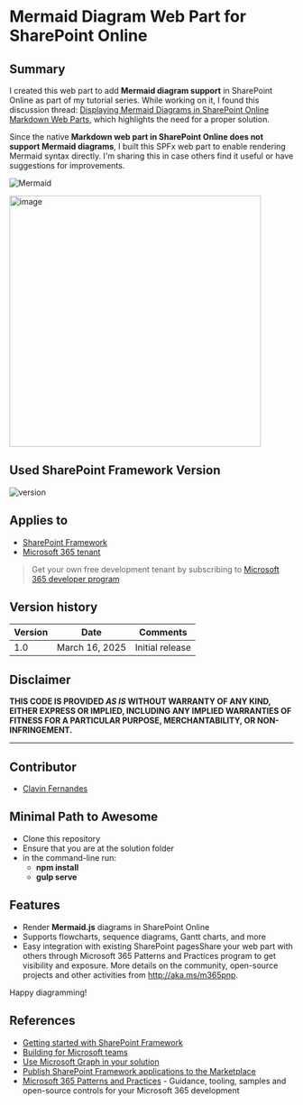 # Mermaid Diagram Web Part for SharePoint Online

## Summary

I created this web part to add **Mermaid diagram support** in SharePoint Online as part of my tutorial series. While working on it, I found this discussion thread: [Displaying Mermaid Diagrams in SharePoint Online Markdown Web Parts](https://techcommunity.microsoft.com/discussions/sharepoint_general/displaying-mermaid-diagrams-in-sharepoint-online-markdown-web-parts/4043819), which highlights the need for a proper solution.

Since the native **Markdown web part in SharePoint Online does not support Mermaid diagrams**, I built this SPFx web part to enable rendering Mermaid syntax directly. I'm sharing this in case others find it useful or have suggestions for improvements.

![Mermaid](https://github.com/user-attachments/assets/a347e747-0653-47df-8755-a1f6bb6c419c)


<img width="446" alt="image" src="https://github.com/user-attachments/assets/128c01b7-f77d-483e-b1ad-f5343f8c9c81" />


## Used SharePoint Framework Version

![version](https://img.shields.io/badge/version-1.20.0-green.svg)

## Applies to

- [SharePoint Framework](https://aka.ms/spfx)
- [Microsoft 365 tenant](https://docs.microsoft.com/en-us/sharepoint/dev/spfx/set-up-your-developer-tenant)

> Get your own free development tenant by subscribing to [Microsoft 365 developer program](http://aka.ms/o365devprogram)


## Version history

| Version | Date             | Comments        |
| ------- | ---------------- | --------------- |
| 1.0     | March 16, 2025   | Initial release |

## Disclaimer

**THIS CODE IS PROVIDED _AS IS_ WITHOUT WARRANTY OF ANY KIND, EITHER EXPRESS OR IMPLIED, INCLUDING ANY IMPLIED WARRANTIES OF FITNESS FOR A PARTICULAR PURPOSE, MERCHANTABILITY, OR NON-INFRINGEMENT.**

---
## Contributor
- [Clavin Fernandes](https://github.com/cfernandes-muhimbi)

  
## Minimal Path to Awesome

- Clone this repository
- Ensure that you are at the solution folder
- in the command-line run:
  - **npm install**
  - **gulp serve**

## Features
- Render **Mermaid.js** diagrams in SharePoint Online
- Supports flowcharts, sequence diagrams, Gantt charts, and more
- Easy integration with existing SharePoint pagesShare your web part with others through Microsoft 365 Patterns and Practices program to get visibility and exposure. More details on the community, open-source projects and other activities from http://aka.ms/m365pnp.

Happy diagramming!

## References

- [Getting started with SharePoint Framework](https://docs.microsoft.com/en-us/sharepoint/dev/spfx/set-up-your-developer-tenant)
- [Building for Microsoft teams](https://docs.microsoft.com/en-us/sharepoint/dev/spfx/build-for-teams-overview)
- [Use Microsoft Graph in your solution](https://docs.microsoft.com/en-us/sharepoint/dev/spfx/web-parts/get-started/using-microsoft-graph-apis)
- [Publish SharePoint Framework applications to the Marketplace](https://docs.microsoft.com/en-us/sharepoint/dev/spfx/publish-to-marketplace-overview)
- [Microsoft 365 Patterns and Practices](https://aka.ms/m365pnp) - Guidance, tooling, samples and open-source controls for your Microsoft 365 development
